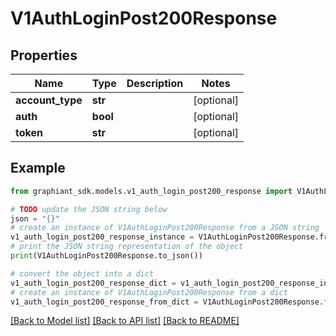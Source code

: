 # V1AuthLoginPost200Response


## Properties

Name | Type | Description | Notes
------------ | ------------- | ------------- | -------------
**account_type** | **str** |  | [optional] 
**auth** | **bool** |  | [optional] 
**token** | **str** |  | [optional] 

## Example

```python
from graphiant_sdk.models.v1_auth_login_post200_response import V1AuthLoginPost200Response

# TODO update the JSON string below
json = "{}"
# create an instance of V1AuthLoginPost200Response from a JSON string
v1_auth_login_post200_response_instance = V1AuthLoginPost200Response.from_json(json)
# print the JSON string representation of the object
print(V1AuthLoginPost200Response.to_json())

# convert the object into a dict
v1_auth_login_post200_response_dict = v1_auth_login_post200_response_instance.to_dict()
# create an instance of V1AuthLoginPost200Response from a dict
v1_auth_login_post200_response_from_dict = V1AuthLoginPost200Response.from_dict(v1_auth_login_post200_response_dict)
```
[[Back to Model list]](../README.md#documentation-for-models) [[Back to API list]](../README.md#documentation-for-api-endpoints) [[Back to README]](../README.md)


